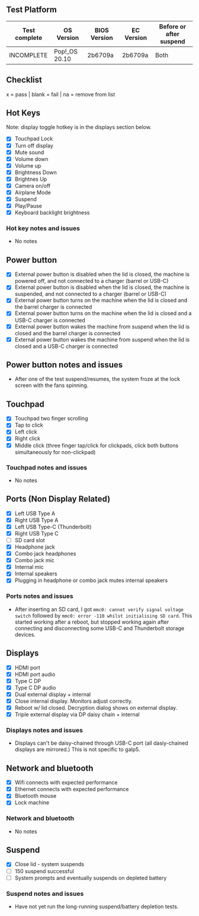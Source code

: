 ## Test Platform

| Test complete | OS Version     | BIOS Version | EC Version | Before or after suspend |
| ------------- | -------------- | ------------ | ---------- | ----------------------- |
| INCOMPLETE    | Pop!\_OS 20.10 | 2b6709a      | 2b6709a    | Both                    |

## Checklist
x = pass | blank = fail | na = remove from list

## Hot Keys

Note: display toggle hotkey is in the displays section below.

- [X] Touchpad Lock
- [X] Turn off display
- [X] Mute sound
- [X] Volume down
- [X] Volume up
- [X] Brightness Down
- [X] Brightnes Up
- [X] Camera on/off
- [X] Airplane Mode
- [X] Suspend
- [X] Play/Pause
- [X] Keyboard backlight brightness

### Hot key notes and issues

- No notes

## Power button

- [X] External power button is disabled when the lid is closed, the machine is powered off, and not connected to a charger (barrel or USB-C)
- [X] External power button is disabled when the lid is closed, the machine is suspended, and not connected to a charger (barrel or USB-C)
- [X] External power button turns on the machine when the lid is closed and the barrel charger is connected
- [X] External power button turns on the machine when the lid is closed and a USB-C charger is connected
- [X] External power button wakes the machine from suspend when the lid is closed and the barrel charger is connected
- [X] External power button wakes the machine from suspend when the lid is closed and a USB-C charger is connected

## Power button notes and issues

- After one of the test suspend/resumes, the system froze at the lock screen with the fans spinning.

## Touchpad

- [X] Touchpad two finger scrolling 
- [X] Tap to click
- [X] Left click
- [X] Right click
- [X] Middle click (three finger tap/click for clickpads, click both buttons simultaneously for non-clickpad)

### Touchpad notes and issues

- No notes

## Ports (Non Display Related)

- [X] Left USB Type A
- [X] Right USB Type A
- [X] Left USB Type-C (Thunderbolt)
- [X] Right USB Type C
- [ ] SD card slot
- [X] Headphone jack
- [X] Combo jack headphones
- [X] Combo jack mic
- [X] Internal mic
- [X] Internal speakers
- [X] Plugging in headphone or combo jack mutes internal speakers

### Ports notes and issues

- After inserting an SD card, I got `mmc0: cannot verify signal voltage switch` followed by `mmc0: error -110 whilst initialising SD card`. This started working after a reboot, but stopped working again after connecting and disconnecting some USB-C and Thunderbolt storage devices.

## Displays

- [X] HDMI port
- [X] HDMI port audio
- [X] Type C DP
- [X] Type C DP audio
- [X] Dual external display + internal
- [X] Close internal display. Monitors adjust correctly.
- [X] Reboot w/ lid closed. Decryption dialog shows on external display.
- [X] Triple external display via DP daisy chain + internal

### Displays notes and issues

- Displays can't be daisy-chained through USB-C port (all dasiy-chained displays are mirrored.) This is not specific to galp5.

## Network and bluetooth

- [X] Wifi connects with expected performance
- [X] Ethernet connects with expected performance
- [X] Bluetooth mouse
- [X] Lock machine

### Network and bluetooth

- No notes

## Suspend

- [X] Close lid - system suspends
- [ ] 150 suspend successful
- [ ] System prompts and eventually suspends on depleted battery

### Suspend notes and issues

- Have not yet run the long-running suspend/battery depletion tests.
